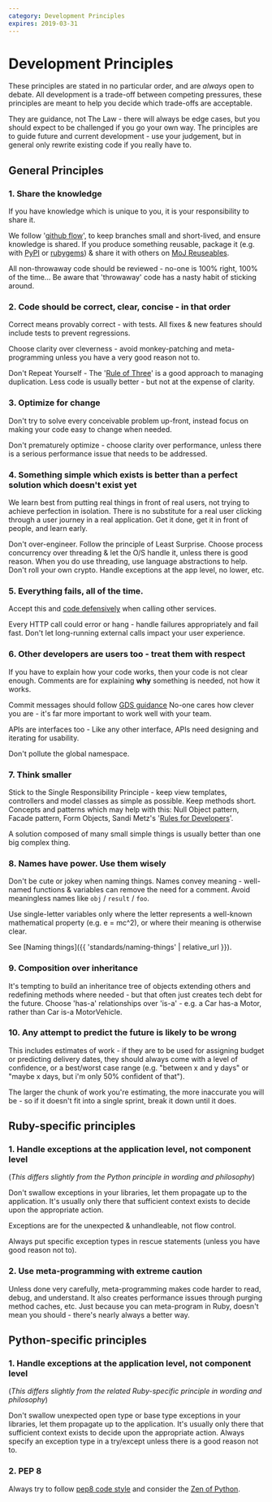 ```yaml
---
category: Development Principles
expires: 2019-03-31
---
```


# Development Principles

These principles are stated in no particular order, and are *always* open to debate.
All development is a trade-off between competing pressures, these principles are
meant to help you decide which trade-offs are acceptable.

They are guidance, not The Law - there will always be edge cases, but you should
expect to be challenged if you go your own way. The principles are to guide future
and current development - use your judgement, but in general only rewrite existing
code if you really have to.

## General Principles

### 1. Share the knowledge

If you have knowledge which is unique to you, it is your responsibility to share it.

We follow '[github flow](https://guides.github.com/introduction/flow/)', to keep branches small and short-lived, and ensure knowledge is shared.
If you produce something reusable, package it (e.g. with [PyPI](https://pypi.org) or [rubygems](https://rubygems.org)) & share it with others on [MoJ Reuseables]( https://github.com/ministryofjustice/moj-reusables).

All non-throwaway code should be reviewed - no-one is 100% right, 100% of the time... Be aware that 'throwaway' code has a nasty habit of sticking around.

### 2. Code should be correct, clear, concise - in that order

Correct means provably correct - with tests. All fixes & new features should include tests to prevent regressions.

Choose clarity over cleverness - avoid monkey-patching and meta-programming unless you have a very good reason not to.

Don't Repeat Yourself - The '[Rule of Three](https://en.wikipedia.org/wiki/Rule_of_three_(computer_programming))' is a good approach to managing duplication. Less code is usually better - but not at the expense of clarity.

### 3. Optimize for change

Don't try to solve every conceivable problem up-front, instead focus on making your code easy to change when needed.

Don't prematurely optimize - choose clarity over performance, unless there is a serious performance issue that needs to be addressed.

### 4. Something simple which exists is better than a perfect solution which doesn't exist yet

We learn best from putting real things in front of real users, not trying to achieve perfection in isolation.
There is no substitute for a real user clicking through a user journey in a real application. Get it done, get it in front of people, and learn early.

Don't over-engineer. Follow the principle of Least Surprise. Choose process
concurrency over threading & let the O/S handle it, unless there is good reason.
When you do use threading, use language abstractions to help. Don't roll your
own crypto. Handle exceptions at the app level, no lower, etc.

### 5. Everything fails, all of the time.

Accept this and [code defensively](https://en.wikipedia.org/wiki/Defensive_programming) when calling other services.

Every HTTP call could error or hang - handle failures appropriately and fail fast. Don't let long-running external
calls impact your user experience.

### 6. Other developers are users too - treat them with respect

If you have to explain how your code works, then your code is not clear enough.
Comments are for explaining **why** something is needed, not how it works.

Commit messages should follow [GDS guidance](https://github.com/alphagov/styleguides/blob/master/git.md)
No-one cares how clever you are - it's far more important to work well with your team.

APIs are interfaces too - Like any other interface, APIs need designing and iterating for usability.

Don't pollute the global namespace.

### 7. Think smaller

Stick to the Single Responsibility Principle - keep view templates, controllers and model classes as simple
as possible. Keep methods short. Concepts and patterns which may help with this: Null Object pattern, 
Facade pattern, Form Objects, Sandi Metz's '[Rules for Developers](https://robots.thoughtbot.com/sandi-metz-rules-for-developers)'.

A solution composed of many small simple things is usually better than one big complex thing.

### 8. Names have power. Use them wisely

Don't be cute or jokey when naming things. Names convey meaning - well-named functions & variables can 
remove the need for a comment. Avoid meaningless names like `obj` / `result` / `foo`.

Use single-letter variables only where the letter represents a well-known mathematical property
(e.g. e = mc^2), or where their meaning is otherwise clear.

See [Naming things]({{ 'standards/naming-things' | relative_url  }}).

### 9. Composition over inheritance

It's tempting to build an inheritance tree of objects extending others and redefining methods where needed -
but that often just creates tech debt for the future. Choose 'has-a' relationships over 'is-a' - e.g. a
Car has-a Motor, rather than Car is-a MotorVehicle.

### 10. Any attempt to predict the future is likely to be wrong

This includes estimates of work - if they are to be used for assigning budget or predicting delivery dates,
they should always come with a level of confidence, or a best/worst case range (e.g. "between x and y days"
or "maybe x days, but i'm only 50% confident of that").

The larger the chunk of work you're estimating, the more inaccurate you will be - so if it doesn't fit into
a single sprint, break it down until it does.

## Ruby-specific principles

### 1. Handle exceptions at the application level, not component level

(*This differs slightly from the Python principle in wording and philosophy*)

Don't swallow exceptions in your libraries, let them propagate up to the application.
It's usually only there that sufficient context exists to decide upon the appropriate action.

Exceptions are for the unexpected & unhandleable, not flow control.

Always put specific exception types in rescue statements (unless you have good reason not to).

### 2. Use meta-programming with extreme caution

Unless done very carefully, meta-programming makes code harder to read, debug, and understand.
It also creates performance issues through purging method caches, etc. Just because you can meta-program
in Ruby, doesn't mean you should  - there's nearly always a better way.

## Python-specific principles

### 1. Handle exceptions at the application level, not component level

(*This differs slightly from the related Ruby-specific principle in wording and philosophy*)

Don't swallow unexpected open type or base type exceptions in your libraries, let them propagate up 
to the application. It's usually only there that sufficient context exists to decide upon the 
appropriate action. Always specify an exception type in a try/except unless there is a good reason not to.

### 2. PEP 8

Always try to follow [pep8 code style](https://www.python.org/dev/peps/pep-0008/) and
consider the [Zen of Python](https://www.python.org/dev/peps/pep-0020/).
